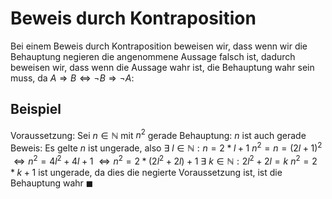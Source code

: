 # Beweis durch Kontraposition
Bei einem Beweis durch Kontraposition beweisen wir, dass wenn wir die Behauptung negieren die angenommene Aussage falsch ist, dadurch beweisen wir, dass wenn die Aussage wahr ist, die Behauptung wahr sein muss, da
$A\Rightarrow B\Leftrightarrow \neg B\Rightarrow\neg A$:
## Beispiel
Voraussetzung: Sei $n\in\mathbb{N}$ mit $n^2$ gerade
Behauptung: $n$ ist auch gerade
Beweis: Es gelte $n$ ist ungerade, also $\exists\ l\in\mathbb{N}:n=2*l+1$
$n^2 = n = (2l+1)^2$
$\Leftrightarrow n^2=4l^2+4l+1$
$\Leftrightarrow n^2=2*(2l^2+2l)+1$
$\exists\ k\in\mathbb{N}:2l^2+2l=k$
$n^2=2*k+1$ ist ungerade, da dies die negierte Voraussetzung ist, ist die Behauptung wahr $\blacksquare$ 